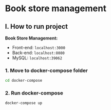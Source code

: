# Book store management

## I. How to run project

**Book Store Management:**

- Front-end: `localhost:3000`
- Back-end: `localhost:8080`
- MySQL: `localhost:39062`

### 1. Move to docker-compose folder

```bash
cd docker-compose
```

### 2. Run docker-compose

```bash
docker-compose up
```
